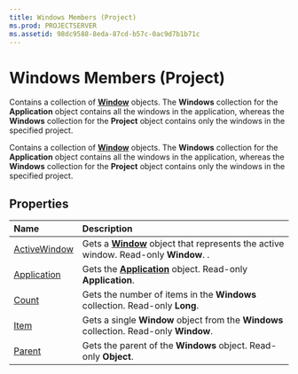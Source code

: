 ```yaml
---
title: Windows Members (Project)
ms.prod: PROJECTSERVER
ms.assetid: 98dc9588-8eda-87cd-b57c-0ac9d7b1b71c
---
```



# Windows Members (Project)
Contains a collection of  **[Window](window-object-project.md)** objects. The **Windows** collection for the **Application** object contains all the windows in the application, whereas the **Windows** collection for the **Project** object contains only the windows in the specified project.

Contains a collection of  **[Window](window-object-project.md)** objects. The **Windows** collection for the **Application** object contains all the windows in the application, whereas the **Windows** collection for the **Project** object contains only the windows in the specified project.


## Properties



|**Name**|**Description**|
|:-----|:-----|
|[ActiveWindow](windows-activewindow-property-project.md)|Gets a  **[Window](window-object-project.md)** object that represents the active window. Read-only **Window**. .|
|[Application](windows-application-property-project.md)|Gets the  **[Application](application-object-project.md)** object. Read-only **Application**.|
|[Count](windows-count-property-project.md)|Gets the number of items in the  **Windows** collection. Read-only **Long**.|
|[Item](windows-item-property-project.md)|Gets a single  **Window** object from the **Windows** collection. Read-only **Window**.|
|[Parent](windows-parent-property-project.md)|Gets the parent of the  **Windows** object. Read-only **Object**.|

